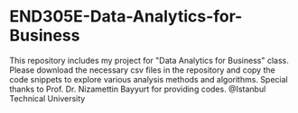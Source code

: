 # END305E-Data-Analytics-for-Business
This repository includes my project for "Data Analytics for Business" class.
Please download the necessary csv files in the repository and copy the code snippets to explore various analysis methods and algorithms.
Special thanks to Prof. Dr. Nizamettin Bayyurt for providing codes.
@Istanbul Technical University
